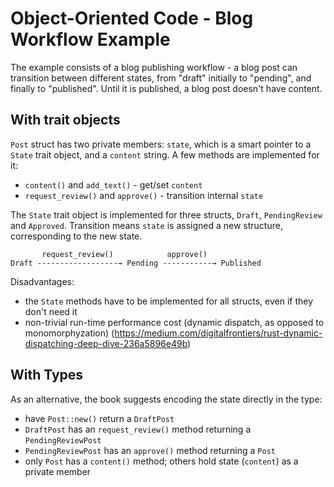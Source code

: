 # Object-Oriented Code - Blog Workflow Example

The example consists of a blog publishing workflow - a blog post can transition between different states, from "draft" initially to "pending", and finally to "published". Until it is published, a blog post doesn't have content.

## With trait objects

`Post` struct has two private members: `state`, which is a smart pointer to a `State` trait object, and a `content` string. A few methods are implemented for it:
- `content()` and `add_text()` - get/set `content`
- `request_review()` and `approve()` - transition internal `state`


The `State` trait object is implemented for three structs, `Draft`, `PendingReview` and `Approved`. Transition means `state` is assigned a new structure, corresponding to the new state.

```
       request_review()            approve()
Draft ­­------------------→ Pending -----------→ Published
```

Disadvantages:
- the `State` methods have to be implemented for all structs, even if they don't need it
- non-trivial run-time performance cost (dynamic dispatch, as opposed to monomorphyzation) (https://medium.com/digitalfrontiers/rust-dynamic-dispatching-deep-dive-236a5896e49b)

## With Types

As an alternative, the book suggests encoding the state directly in the type:
- have `Post::new()` return a `DraftPost`
- `DraftPost` has an `request_review()` method returning a `PendingReviewPost`
- `PendingReviewPost` has an `approve()` method returning a `Post`
- only `Post` has a `content()` method; others hold state (`content`) as a private member